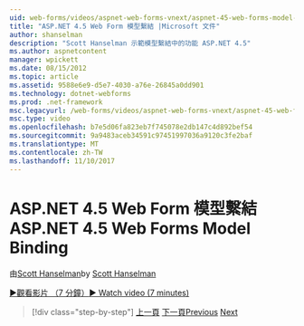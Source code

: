 ```yaml
---
uid: web-forms/videos/aspnet-web-forms-vnext/aspnet-45-web-forms-model-binding
title: "ASP.NET 4.5 Web Form 模型繫結 |Microsoft 文件"
author: shanselman
description: "Scott Hanselman 示範模型繫結中的功能 ASP.NET 4.5"
ms.author: aspnetcontent
manager: wpickett
ms.date: 08/15/2012
ms.topic: article
ms.assetid: 9588e6e9-d5e7-4030-a76e-26845a0dd901
ms.technology: dotnet-webforms
ms.prod: .net-framework
msc.legacyurl: /web-forms/videos/aspnet-web-forms-vnext/aspnet-45-web-forms-model-binding
msc.type: video
ms.openlocfilehash: b7e5d06fa823eb7f745078e2db147c4d892bef54
ms.sourcegitcommit: 9a9483aceb34591c97451997036a9120c3fe2baf
ms.translationtype: MT
ms.contentlocale: zh-TW
ms.lasthandoff: 11/10/2017
---
```

<a name="aspnet-45-web-forms-model-binding"></a><span data-ttu-id="b763c-103">ASP.NET 4.5 Web Form 模型繫結</span><span class="sxs-lookup"><span data-stu-id="b763c-103">ASP.NET 4.5 Web Forms Model Binding</span></span>
====================
<span data-ttu-id="b763c-104">由[Scott Hanselman](https://github.com/shanselman)</span><span class="sxs-lookup"><span data-stu-id="b763c-104">by [Scott Hanselman](https://github.com/shanselman)</span></span>

[<span data-ttu-id="b763c-105">&#9654;觀看影片 （7 分鐘）</span><span class="sxs-lookup"><span data-stu-id="b763c-105">&#9654; Watch video (7 minutes)</span></span>](https://channel9.msdn.com/Blogs/ASP-NET-Site-Videos/aspnet-45-web-forms-model-binding)

>[!div class="step-by-step"]
<span data-ttu-id="b763c-106">[上一頁](aspnet-vnext-videos-model-binding-part-3-updating.md)
[下一頁](aspnet-45-web-forms-strong-typed-data-controls.md)</span><span class="sxs-lookup"><span data-stu-id="b763c-106">[Previous](aspnet-vnext-videos-model-binding-part-3-updating.md)
[Next](aspnet-45-web-forms-strong-typed-data-controls.md)</span></span>

